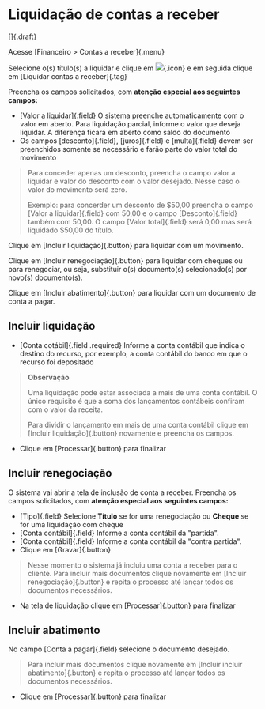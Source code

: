 # Liquidação de contas a receber

[]{.draft}

Acesse [Financeiro > Contas a receber]{.menu}

Selecione o(s) título(s) a liquidar e clique em ![](https://static.zenerp.app.br/icons/action-forward.svg){.icon} e em seguida clique em [Liquidar contas a receber]{.tag}

Preencha os campos solicitados, com **atenção especial aos seguintes campos:**
* [Valor a liquidar]{.field} O sistema preenche automaticamente com o valor em aberto. Para liquidação parcial, informe o valor que deseja liquidar. A diferença ficará em aberto como saldo do documento
* Os campos [desconto]{.field}, [juros]{.field} e [multa]{.field} devem ser preenchidos somente se necessário e farão parte do valor total do movimento

> Para conceder apenas um desconto, preencha o campo valor a liquidar e valor do desconto com o valor desejado. Nesse caso o valor do movimento será zero.
>
> Exemplo: para concerder um desconto de $50,00 preencha o campo [Valor a liquidar]{.field} com 50,00 e o campo [Desconto]{.field} também com 50,00. O campo [Valor total]{.field} será 0,00 mas será liquidado $50,00 do título.


Clique em [Incluir liquidação]{.button} para liquidar com um movimento.

Clique em [Incluir renegociação]{.button} para liquidar com cheques ou para renegociar, ou seja, substituir o(s) documento(s) selecionado(s) por novo(s) documento(s).

Clique em [Incluir abatimento]{.button} para liquidar com um documento de conta a pagar.

## Incluir liquidação

* [Conta cotábil]{.field .required} Informe a conta contábil que indica o destino do recurso, por exemplo, a conta contábil do banco em que o recurso foi depositado

> **Observação**
>
> Uma liquidação pode estar associada a mais de uma conta contábil. O único requisito é que a soma dos lançamentos contábeis confiram com o valor da receita.
>
>Para dividir o lançamento em mais de uma conta contábil clique em [Incluir liquidação]{.button} novamente e preencha os campos.

* Clique em [Processar]{.button} para finalizar

## Incluir renegociação 

O sistema vai abrir a tela de inclusão de conta a receber. Preencha os campos solicitados, com **atenção especial aos seguintes campos:**
* [Tipo]{.field} Selecione **Título** se for uma renegociação ou **Cheque** se for uma liquidação com cheque
* [Conta contábil]{.field}
Informe a conta contábil da "partida".
* [Conta contábil]{.field}
Informe a conta contábil da "contra partida".
* Clique em [Gravar]{.button}

>Nesse momento o sistema já incluiu uma conta a receber para o cliente. Para incluir mais documentos clique novamente em [Incluir renegociação]{.button} e repita o processo até lançar todos os documentos necessários.

* Na tela de liquidação clique em [Processar]{.button} para finalizar

## Incluir abatimento
 
 No campo [Conta a pagar]{.field} selecione o documento desejado.

 > Para incluir mais documentos clique novamente em [Incluir incluir abatimento]{.button} e repita o processo até lançar todos os documentos necessários.

 * Clique em [Processar]{.button} para finalizar
 
 







